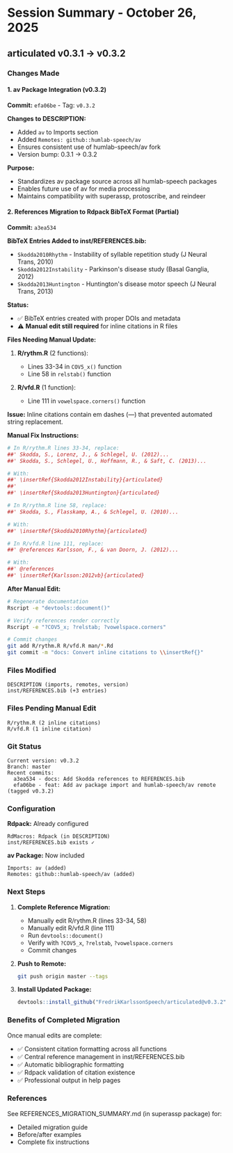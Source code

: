 # Session Summary - October 26, 2025

## articulated v0.3.1 → v0.3.2

### Changes Made

#### 1. av Package Integration (v0.3.2)
**Commit:** `efa06be` - Tag: `v0.3.2`

**Changes to DESCRIPTION:**
- Added `av` to Imports section
- Added `Remotes: github::humlab-speech/av`
- Ensures consistent use of humlab-speech/av fork
- Version bump: 0.3.1 → 0.3.2

**Purpose:**
- Standardizes av package source across all humlab-speech packages
- Enables future use of av for media processing
- Maintains compatibility with superassp, protoscribe, and reindeer

#### 2. References Migration to Rdpack BibTeX Format (Partial)
**Commit:** `a3ea534`

**BibTeX Entries Added to inst/REFERENCES.bib:**
- `Skodda2010Rhythm` - Instability of syllable repetition study (J Neural Trans, 2010)
- `Skodda2012Instability` - Parkinson's disease study (Basal Ganglia, 2012)
- `Skodda2013Huntington` - Huntington's disease motor speech (J Neural Trans, 2013)

**Status:**
- ✅ BibTeX entries created with proper DOIs and metadata
- ⚠️ **Manual edit still required** for inline citations in R files

**Files Needing Manual Update:**

1. **R/rythm.R** (2 functions):
   - Lines 33-34 in `COV5_x()` function
   - Line 58 in `relstab()` function
   
2. **R/vfd.R** (1 function):
   - Line 111 in `vowelspace.corners()` function

**Issue:**
Inline citations contain em dashes (—) that prevented automated string replacement.

**Manual Fix Instructions:**

```r
# In R/rythm.R lines 33-34, replace:
##' Skodda, S., Lorenz, J., & Schlegel, U. (2012)...
##' Skodda, S., Schlegel, U., Hoffmann, R., & Saft, C. (2013)...

# With:
##' \insertRef{Skodda2012Instability}{articulated}
##'
##' \insertRef{Skodda2013Huntington}{articulated}

# In R/rythm.R line 58, replace:
##' Skodda, S., Flasskamp, A., & Schlegel, U. (2010)...

# With:
##' \insertRef{Skodda2010Rhythm}{articulated}

# In R/vfd.R line 111, replace:
##' @references Karlsson, F., & van Doorn, J. (2012)...

# With:
##' @references
##' \insertRef{Karlsson:2012vb}{articulated}
```

**After Manual Edit:**
```bash
# Regenerate documentation
Rscript -e "devtools::document()"

# Verify references render correctly
Rscript -e "?COV5_x; ?relstab; ?vowelspace.corners"

# Commit changes
git add R/rythm.R R/vfd.R man/*.Rd
git commit -m "docs: Convert inline citations to \\insertRef{}"
```

### Files Modified

```
DESCRIPTION (imports, remotes, version)
inst/REFERENCES.bib (+3 entries)
```

### Files Pending Manual Edit

```
R/rythm.R (2 inline citations)
R/vfd.R (1 inline citation)
```

### Git Status

```
Current version: v0.3.2
Branch: master
Recent commits:
  a3ea534 - docs: Add Skodda references to REFERENCES.bib
  efa06be - feat: Add av package import and humlab-speech/av remote (tagged v0.3.2)
```

### Configuration

**Rdpack:** Already configured
```
RdMacros: Rdpack (in DESCRIPTION)
inst/REFERENCES.bib exists ✓
```

**av Package:** Now included
```
Imports: av (added)
Remotes: github::humlab-speech/av (added)
```

### Next Steps

1. **Complete Reference Migration:**
   - Manually edit R/rythm.R (lines 33-34, 58)
   - Manually edit R/vfd.R (line 111)
   - Run `devtools::document()`
   - Verify with `?COV5_x`, `?relstab`, `?vowelspace.corners`
   - Commit changes

2. **Push to Remote:**
   ```bash
   git push origin master --tags
   ```

3. **Install Updated Package:**
   ```r
   devtools::install_github("FredrikKarlssonSpeech/articulated@v0.3.2")
   ```

### Benefits of Completed Migration

Once manual edits are complete:
- ✅ Consistent citation formatting across all functions
- ✅ Central reference management in inst/REFERENCES.bib
- ✅ Automatic bibliographic formatting
- ✅ Rdpack validation of citation existence
- ✅ Professional output in help pages

### References

See REFERENCES_MIGRATION_SUMMARY.md (in superassp package) for:
- Detailed migration guide
- Before/after examples
- Complete fix instructions
